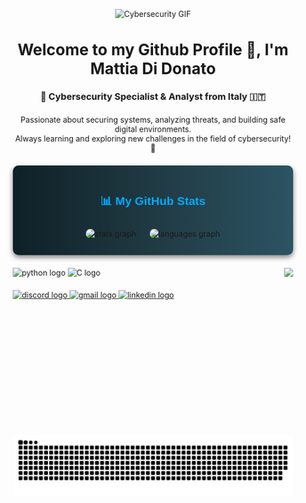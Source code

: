 <div align="center">
  <img src="https://i.giphy.com/media/v1.Y2lkPTc5MGI3NjExaTRoeGY4cXI5czQydWpva2YwdzllN3JpOGNmazdkMDJqbncxdTk2byZlcD12MV9pbnRlcm5hbF9naWZfYnlfaWQmY3Q9Zw/RbDKaczqWovIugyJmW/giphy.gif" alt="Cybersecurity GIF" width="500">
</div>

<h1 align="center">Welcome to my Github Profile 👋, I'm Mattia Di Donato</h1>
<h3 align="center">🔐 Cybersecurity Specialist & Analyst from Italy 🇮🇹</h3>

###

<div align="center">
  <p>
    Passionate about securing systems, analyzing threats, and building safe digital environments. <br />
    Always learning and exploring new challenges in the field of cybersecurity! 🚀
  </p>
</div>

###

<div align="center" style="background: linear-gradient(to right, #0f2027, #203a43, #2c5364); padding: 20px; border-radius: 10px; box-shadow: 0px 4px 10px rgba(0, 0, 0, 0.5);">
  <h2 style="color: #00aaff; font-family: Arial, sans-serif; font-weight: bold; margin-bottom: 20px;">
    📊 My GitHub Stats
  </h2>
  <img src="https://github-readme-stats.vercel.app/api?username=Mattia-didonato&hide_title=false&hide_rank=false&show_icons=true&include_all_commits=true&count_private=true&disable_animations=false&theme=blueberry&locale=en&hide_border=true" height="150" alt="stats graph" style="margin: 10px; border-radius: 10px;" />
  <img src="https://github-readme-stats.vercel.app/api/top-langs?username=mattia-didonato&locale=en&hide_title=false&layout=compact&card_width=320&langs_count=5&theme=blueberry&hide_border=true" height="150" alt="languages graph" style="margin: 10px; border-radius: 10px;" />
</div>

###

<img align="right" height="300" src="https://i.giphy.com/media/v1.Y2lkPTc5MGI3NjExOHpoazk0d2dnZHVwbzF4cGM0d2htbHV4emx4dzBkbHVmZmY3OW9keCZlcD12MV9pbnRlcm5hbF9naWZfYnlfaWQmY3Q9Zw/QvvVnSnmLeENMcsOJg/giphy.gif" />

###

<div align="left">
  <img src="https://cdn.jsdelivr.net/gh/devicons/devicon/icons/python/python-original.svg" height="100" alt="python logo"  />
  <img src="https://cdn.jsdelivr.net/gh/devicons/devicon/icons/c/c-original.svg" height="100" alt="C logo" />
</div>

###

<div align="left">
  <a href="https://discord.com" target="_blank">
    <img src="https://img.shields.io/static/v1?message=Discord&logo=discord&label=&color=5865F2&logoColor=white&labelColor=&style=flat-square" height="60" alt="discord logo" />
  </a>
  <a href="mailto:mat.didonato96@gmail.com" target="_blank">
    <img src="https://img.shields.io/static/v1?message=Gmail&logo=gmail&label=&color=D14836&logoColor=white&labelColor=&style=flat-square" height="60" alt="gmail logo" />
  </a>
  <a href="https://www.linkedin.com/in/mattia-di-donato-6b3851340/" target="_blank">
    <img src="https://img.shields.io/static/v1?message=LinkedIn&logo=linkedin&label=&color=0077B5&logoColor=white&labelColor=&style=flat-square" height="60" alt="linkedin logo" />
  </a>
</div>


###

<br clear="both">

<img src="https://raw.githubusercontent.com/mattia-didonato/mattia-didonato/output/snake.svg" alt="Snake animation" />

###
